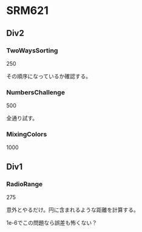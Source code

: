 # SRM621

## Div2

### TwoWaysSorting
250

その順序になっているか確認する。

### NumbersChallenge
500

全通り試す。

### MixingColors
1000

## Div1

### RadioRange
275

意外とやるだけ。円に含まれるような距離を計算する。

1e-6でこの問題なら誤差も怖くない？
